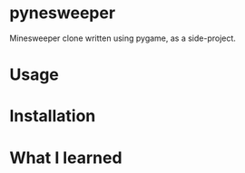 # pynesweeper

Minesweeper clone written using pygame, as a side-project.

# Usage

# Installation

# What I learned
